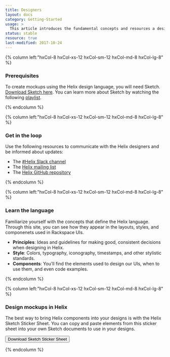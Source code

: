 ```yaml
---
title: Designers
layout: docs
category: Getting-Started
usage: >
  This article introduces the fundamental concepts and resources a designer can expect to find on the Helix website, as well as the best channels for contacting and collaborating with the Helix team.
status: stable
resource: true
last-modified: 2017-10-24
---
```




<section>
<div class="hxRow">

{% column left:"hxCol-8 hxCol-xs-12 hxCol-sm-12 hxCol-md-8 hxCol-lg-8" %}

### Prerequisites

To create mockups using the Helix design language, you will need Sketch. [Download Sketch here](http://www.sketchapp.com). You can learn more about Sketch by watching the following [playlist](https://www.youtube.com/watch?v=cEplnCnZuDM&list=PLWlUJU11tp4fEXI8deWhBQAHDv9R23WHB).

{% endcolumn %}

</div>
</section>

<section>
<div class="hxRow">

{% column left:"hxCol-8 hxCol-xs-12 hxCol-sm-12 hxCol-md-8 hxCol-lg-8" %}

### Get in the loop

Use the following resources to communicate with the Helix designers and be informed about updates:

- The [#Helix Slack channel](https://rackspace.slack.com/messages/#helix)
- The [Helix mailing list](mailto:helix@rackspace.com)
- The [Helix GitHub repository](https://github.com/rackerlabs/design-system)

{% endcolumn %}

</div>
</section>

<section>
<div class="hxRow">

{% column left:"hxCol-8 hxCol-xs-12 hxCol-sm-12 hxCol-md-8 hxCol-lg-8" %}

### Learn the language

Familiarize yourself with the concepts that define the Helix language. Through this site, you can see how they appear in the layouts, styles, and componenets used in Rackspace UIs. 

- **Principles**: Ideas and guidelines for making good, consistent decisions when designing in Helix.
- **Style**: Colors, typography, iconography, timestamps, and other stylistic standards.
- **Components**: You’ll find the elements used to design our UIs, when to use them, and even code examples.

{% endcolumn %}

</div>
</section>

<section>
<div class="hxRow">

{% column left:"hxCol-8 hxCol-xs-12 hxCol-sm-12 hxCol-md-8 hxCol-lg-8" %}

### Design mockups in Helix

The best way to bring Helix components into your designs is with the Helix Sketch Sticker Sheet. You can copy and paste elements from this sticker sheet into your own Sketch documents to use in your designs.

<button class="hxBtn">Download Sketch Sticker Sheet</button>

{% endcolumn %}

</div>
</section>


